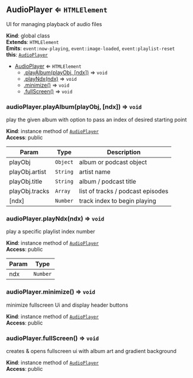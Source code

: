 <a name="AudioPlayer"></a>

## AudioPlayer ⇐ <code>HTMLElement</code>
UI for managing playback of audio files

**Kind**: global class  
**Extends**: <code>HTMLElement</code>  
**Emits**: <code>event:now-playing</code>, <code>event:image-loaded</code>, <code>event:playlist-reset</code>  
**this**: [<code>AudioPlayer</code>](#AudioPlayer)  

* [AudioPlayer](#AudioPlayer) ⇐ <code>HTMLElement</code>
    * [.playAlbum(playObj, [ndx])](#AudioPlayer+playAlbum) ⇒ <code>void</code>
    * [.playNdx(ndx)](#AudioPlayer+playNdx) ⇒ <code>void</code>
    * [.minimize()](#AudioPlayer+minimize) ⇒ <code>void</code>
    * [.fullScreen()](#AudioPlayer+fullScreen) ⇒ <code>void</code>

<a name="AudioPlayer+playAlbum"></a>

### audioPlayer.playAlbum(playObj, [ndx]) ⇒ <code>void</code>
play the given album with option to pass an index of desired starting point

**Kind**: instance method of [<code>AudioPlayer</code>](#AudioPlayer)  
**Access**: public  

| Param | Type | Description |
| --- | --- | --- |
| playObj | <code>Object</code> | album or podcast object |
| playObj.artist | <code>String</code> | artist name |
| playObj.title | <code>String</code> | album / podcast title |
| playObj.tracks | <code>Array</code> | list of tracks / podcast episodes |
| [ndx] | <code>Number</code> | track index to begin playing |

<a name="AudioPlayer+playNdx"></a>

### audioPlayer.playNdx(ndx) ⇒ <code>void</code>
play a specific playlist index number

**Kind**: instance method of [<code>AudioPlayer</code>](#AudioPlayer)  
**Access**: public  

| Param | Type |
| --- | --- |
| ndx | <code>Number</code> | 

<a name="AudioPlayer+minimize"></a>

### audioPlayer.minimize() ⇒ <code>void</code>
minimize fullscreen Ui and display header buttons

**Kind**: instance method of [<code>AudioPlayer</code>](#AudioPlayer)  
**Access**: public  
<a name="AudioPlayer+fullScreen"></a>

### audioPlayer.fullScreen() ⇒ <code>void</code>
creates & opens fullscreen ui with album art and gradient background

**Kind**: instance method of [<code>AudioPlayer</code>](#AudioPlayer)  
**Access**: public  
